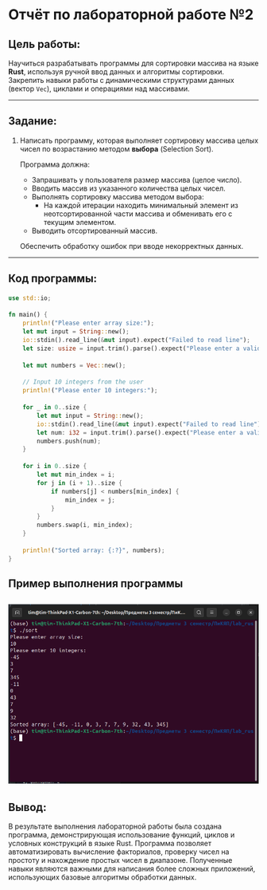 # Отчёт по лабораторной работе №2

## Цель работы:
Научиться разрабатывать программы для сортировки массива на языке **Rust**, используя ручной ввод данных и алгоритмы сортировки. Закрепить навыки работы с динамическими структурами данных (вектор `Vec`), циклами и операциями над массивами.

---

## Задание:
1. Написать программу, которая выполняет сортировку массива целых чисел по возрастанию методом **выбора** (Selection Sort).

   Программа должна:

   - Запрашивать у пользователя размер массива (целое число).
   - Вводить массив из указанного количества целых чисел.
   - Выполнять сортировку массива методом выбора:
     - На каждой итерации находить минимальный элемент из неотсортированной части массива и обменивать его с текущим элементом.
   - Выводить отсортированный массив.

   Обеспечить обработку ошибок при вводе некорректных данных.

---

## Код программы:
```rust
use std::io;

fn main() {
    println!("Please enter array size:");
    let mut input = String::new();
    io::stdin().read_line(&mut input).expect("Failed to read line");
    let size: usize = input.trim().parse().expect("Please enter a valid integer");
    
    let mut numbers = Vec::new();

    // Input 10 integers from the user
    println!("Please enter 10 integers:");

    for _ in 0..size { 
        let mut input = String::new();
        io::stdin().read_line(&mut input).expect("Failed to read line");
        let num: i32 = input.trim().parse().expect("Please enter a valid integer");
        numbers.push(num);
    }

    for i in 0..size {
        let mut min_index = i;
        for j in (i + 1)..size {
            if numbers[j] < numbers[min_index] {
                min_index = j;
            }
        }
        numbers.swap(i, min_index);
    }

    println!("Sorted array: {:?}", numbers);
}
```

## Пример выполнения программы
![alt text](result.png)
---

## Вывод:
В результате выполнения лабораторной работы была создана программа, демонстрирующая использование функций, циклов и условных конструкций в языке Rust. Программа позволяет автоматизировать вычисление факториалов, проверку чисел на простоту и нахождение простых чисел в диапазоне. Полученные навыки являются важными для написания более сложных приложений, использующих базовые алгоритмы обработки данных.
